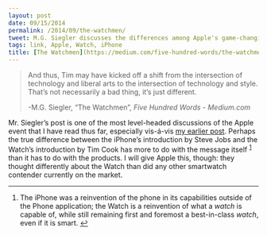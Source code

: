 ```yaml
---
layout: post
date: 09/15/2014
permalink: /2014/09/the-watchmen/
tweet: M.G. Siegler discusses the differences among Apple's game-changing product introductions.
tags: link, Apple, Watch, iPhone
title: [The Watchmen](https://medium.com/five-hundred-words/the-watchmen-693891b8f82e)
---
```


<blockquote>
  <p>And thus, Tim may have kicked off a shift from the intersection of technology and liberal arts to the intersection of technology and style. That’s not necessarily a bad thing, it’s just different.</p>
  
  <p>-M.G. Siegler, &#8220;The Watchmen&#8221;, <em>Five Hundred Words - Medium.com</em></p>
</blockquote>

<p>Mr. Siegler&#8217;s post is one of the most level-headed discussions of the Apple event that I have read thus far, especially vis-á-vis <a href="/2014/09/wwsjd-is-no-longer-important/" title="WWSJD is No Longer Important - Engineered Eloquence">my earlier post</a>. Perhaps the true difference between the iPhone&#8217;s introduction by Steve Jobs and the Watch&#8217;s introduction by Tim Cook has more to do with the message itself <sup id="fnref:p97575000315-1"><a href="#fn:p97575000315-1" rel="footnote">1</a></sup> than it has to do with the products. I will give Apple this, though: they thought differently about the Watch than did any other smartwatch contender currently on the market.</p>

<div class="footnotes">
<hr>
<ol><li id="fn:p97575000315-1">
<p>The iPhone was a reinvention of the phone in its capabilities outside of the Phone application; the Watch is a reinvention of what a <em>watch</em> is capable of, while still remaining first and foremost a best-in-class <em>watch</em>, even if it is smart. <a href="#fnref:p97575000315-1" rev="footnote">↩</a></p>
</li>

</ol></div>